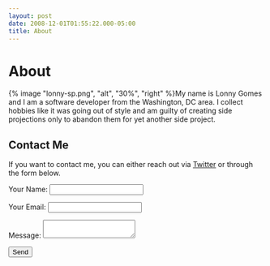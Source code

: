 ```yaml
---
layout: post
date: 2008-12-01T01:55:22.000-05:00
title: About
---
```


# About

{% image "lonny-sp.png", "alt", "30%", "right" %}My name is Lonny Gomes and I am a software developer from the Washington, DC area. I collect hobbies like it was going out of style and am guilty of creating side projections only to abandon them for yet another side project.

## Contact Me

If you want to contact me, you can either reach out via [Twitter](https://twitter.com/lonnygomes) or through the form below.

<form class="contact-form" name="contact" method="POST" data-netlify="true" data-netlify-recaptcha="true">
  <p>
    <label>Your Name: <input type="text" name="name" /></label>   
  </p>
  <p>
    <label>Your Email: <input type="email" name="email" /></label>
  </p>
  <p>
    <label>Message: <textarea name="message"></textarea></label>
  </p>
  <div data-netlify-recaptcha="true">
  </div>
  <p>
    <button type="submit">Send</button>
  </p>
</form>
